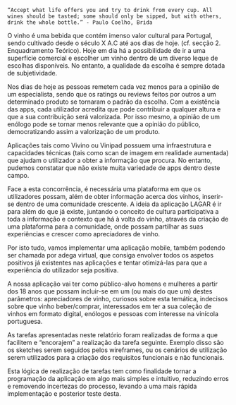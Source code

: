 	“Accept what life offers you and try to drink from every cup. All wines should be tasted; some should only be sipped, but with others, drink the whole bottle.” - Paulo Coelho, Brida

O vinho é uma bebida que contém imenso valor cultural para Portugal, sendo cultivado desde o século X A.C até aos dias de hoje. (cf. secção 2. Enquadramento Teórico). Hoje em dia há a possibilidade de ir a uma superfície comercial e escolher um vinho dentro de um diverso leque de escolhas disponíveis. No entanto, a qualidade da escolha é sempre dotada de subjetividade.

Nos dias de hoje as pessoas remetem cada vez menos para a opinião de um especialista, sendo que os ratings ou reviews feitos por outros a um determinado produto se tornaram o padrão da escolha. Com a existência das apps, cada utilizador acredita que pode contribuir a qualquer altura e que a sua contribuição será valorizada. Por isso mesmo, a opinião de um enólogo pode se tornar menos relevante que a opinião do público, democratizando assim a valorização de um produto.

Aplicações tais como Vivino ou Vinipad possuem uma infraestrutura e capacidades técnicas (tais como scan de imagem em realidade aumentada) que ajudam o utilizador a obter a informação que procura. No entanto, pudemos constatar que não existe muita variedade de apps dentro deste campo.

Face a esta concorrência, é necessária uma plataforma em que os utilizadores possam, além de obter informação acerca dos vinhos, inserir-se dentro de uma comunidade crescente. A ideia da aplicação LAGAR é ir para além do que já existe, juntando o conceito de cultura participativa a toda a informação e contexto que há à volta do vinho, através da criação de uma plataforma para a comunidade, onde possam partilhar as suas experiências e crescer como apreciadores de vinho.

Por isto tudo, vamos implementar uma aplicação mobile, também podendo ser chamada por adega virtual, que consiga envolver todos os aspetos positivos já existentes nas aplicações e tentar otimizá-las para que a experiência do utilizador seja positiva.

A nossa aplicação vai ter como público-alvo homens e mulheres a partir dos 18 anos que possam incluir-se em um (ou mais do que um) destes parâmetros: apreciadores de vinho, curiosos sobre esta temática, indecisos sobre que vinho beber/comprar, interessados em ter a sua coleção de vinhos em formato digital, enólogos e pessoas com interesse na vinícola portuguesa.

As tarefas apresentadas neste relatório foram realizadas de forma a que facilitem e “encorajem” a realização da tarefa seguinte. Exemplo disso são os sketches serem seguidos pelos wireframes, ou os cenários de utilização serem utilizados para a criação dos requisitos funcionais e não funcionais.

Esta lógica de realização de tarefas tem como finalidade tornar a programação da aplicação em algo mais simples e intuitivo, reduzindo erros e removendo incertezas do processo, levando a uma mais rápida implementação e posterior teste desta.
